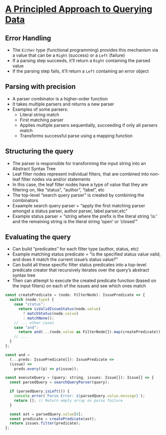 # [A Principled Approach to Querying Data](https://www.claudiu-ivan.com/writing/search-dsl)

## Error Handling
* The `Either` type (functional programming) provides this mechanism via a value that can be a `Right` (success) or a `Left` (failure) 
* If a parsing step succeeds, it’ll return a `Right` containing the parsed value
* If the parsing step fails, it’ll return a `Left` containing an error object

## Parsing with precision
* A parser combinator is a higher-order function
* It takes multiple parsers and returns a new parser
* Examples of some parsers:
  * Literal string match
  * First matching parser
  * Applies multiple parsers sequentially, succeeding if only all parsers match
  * Transforms successful parse using a mapping function

## Structuring the query
* The parser is responsible for transforming the input string into an Abstract Syntax Tree
* Leaf filter nodes represent individual filters, that are combined into non-leaf filter nodes via and/or statements
* In this case, the leaf filter nodes have a type of value that they are filtering on, like “status”, “author”, “label”, etc
* The top-level “search query parser” is created by combining the combinators
* Exaample search query parser = “apply the first matching parser amongst a status parser, author parser, label parser,etc”
* Example status parser = “string where the prefix is the literal string ‘is:’ and the remaining string is the literal string ‘open’ or ‘closed’”

## Evaluating the query
* Can build “predicates” for each filter type (author, status, etc)
* Example matching status predicate = “is the specified status value valid, and does it match the current issue’s status value?”
* Can build all these specific filter status predicates into a top-level predicate creator that recursively iterates over the query’s abstract syntax tree
* Then can attempt to execute the created predicate function (based on the input filters) on each of the issues and see which ones match

```js
const createPredicate = (node: FilterNode): IssuePredicate => {
  switch (node.type) {
    case "status":
      return isValidIssueStatus(node.value)
        ? matchStatus(node.value)
        : matchNone();
    // ... other cases
    case "and":
      return and(...(node.value as FilterNode[]).map(createPredicate));
    // ...
  }
};

const and =
  (...preds: IssuePredicate[]): IssuePredicate =>
  (issue) =>
    preds.every((p) => p(issue));

const executeQuery = (query: string, issues: Issue[]): Issue[] => {
  const parsedQuery = searchQueryParser(query);

  if (parsedQuery.isLeft()) {
    console.error(`Parse Error: ${parsedQuery.value.message}`);
    return []; // Return empty array on parse failure
  }

  const ast = parsedQuery.value[0];
  const predicate = createPredicate(ast);
  return issues.filter(predicate);
};
```
